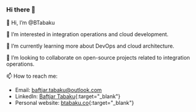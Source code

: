 ### Hi there 👋
👋 Hi, I’m @BTabaku

👀 I’m interested in integration operations and cloud development.

🌱 I’m currently learning more about DevOps and cloud architecture.

💞️ I’m looking to collaborate on open-source projects related to integration operations.

📫 How to reach me: 
- Email: baftjar.tabaku@outlook.com
- LinkedIn: [Baftjar Tabaku](https://www.linkedin.com/in/baftjar-tabaku){:target="_blank"}
- Personal website: [btabaku.co](https://www.btabaku.co/){:target="_blank"}

<!--
**BTabaku/BTabaku** is a ✨ _special_ ✨ repository because its `README.md` (this file) appears on your GitHub profile.

Here are some ideas to get you started:

- 🔭 I’m currently working on ...
- 🌱 I’m currently learning ...
- 👯 I’m looking to collaborate on ...
- 🤔 I’m looking for help with ...
- 💬 Ask me about ...
- 📫 How to reach me: ...
- 😄 Pronouns: ...
- ⚡ Fun fact: ...
-->

